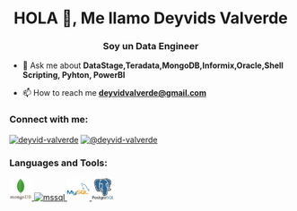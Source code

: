 <h1 align="center">HOLA 👋, Me llamo Deyvids Valverde</h1>
<h3 align="center">Soy un Data Engineer</h3>

- 💬 Ask me about **DataStage,Teradata,MongoDB,Informix,Oracle,Shell Scripting, Pyhton, PowerBI**

- 📫 How to reach me **deyvidvalverde@gmail.com**

<h3 align="left">Connect with me:</h3>
<p align="left">
<a href="https://linkedin.com/in/deyvid-valverde" target="blank"><img align="center" src="https://raw.githubusercontent.com/rahuldkjain/github-profile-readme-generator/master/src/images/icons/Social/linked-in-alt.svg" alt="deyvid-valverde" height="30" width="40" /></a>
<a href="https://www.youtube.com/c/@deyvid-valverde" target="blank"><img align="center" src="https://raw.githubusercontent.com/rahuldkjain/github-profile-readme-generator/master/src/images/icons/Social/youtube.svg" alt="@deyvid-valverde" height="30" width="40" /></a>
</p>

<h3 align="left">Languages and Tools:</h3>
<p align="left"> <a href="https://www.mongodb.com/" target="_blank" rel="noreferrer"> <img src="https://raw.githubusercontent.com/devicons/devicon/master/icons/mongodb/mongodb-original-wordmark.svg" alt="mongodb" width="40" height="40"/> </a> <a href="https://www.microsoft.com/en-us/sql-server" target="_blank" rel="noreferrer"> <img src="https://www.svgrepo.com/show/303229/microsoft-sql-server-logo.svg" alt="mssql" width="40" height="40"/> </a> <a href="https://www.mysql.com/" target="_blank" rel="noreferrer"> <img src="https://raw.githubusercontent.com/devicons/devicon/master/icons/mysql/mysql-original-wordmark.svg" alt="mysql" width="40" height="40"/> </a> <a href="https://www.postgresql.org" target="_blank" rel="noreferrer"> <img src="https://raw.githubusercontent.com/devicons/devicon/master/icons/postgresql/postgresql-original-wordmark.svg" alt="postgresql" width="40" height="40"/> </a> </p>
